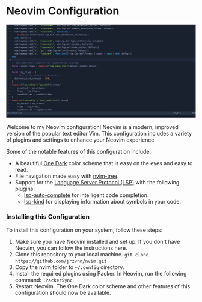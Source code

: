 # Neovim Configuration
![jrzvnn-nvim](./scrots/nvim.png)

Welcome to my Neovim configuration! Neovim is a modern, improved version of the popular text editor Vim. This configuration includes a variety of plugins and settings to enhance your Neovim experience.

Some of the notable features of this configuration include:
* A beautiful [One Dark](https://github.com/navarasu/onedark.nvim) color scheme that is easy on the eyes and easy to read.
* File navigation made easy with [nvim-tree](https://github.com/nvim-tree/nvim-tree.lua).
* Support for the [Language Server Protocol (LSP)](https://github.com/neovim/nvim-lspconfig) with the following plugins:
  * [lsp-auto-complete](https://github.com/neovim/nvim-lspconfig/wiki/Autocompletion) for intelligent code completion.
  * [lsp-kind](https://github.com/onsails/lspkind.nvim) for displaying information about symbols in your code.

### Installing this Configuration
To install this configuration on your system, follow these steps:

1. Make sure you have Neovim installed and set up. If you don't have Neovim, you can follow the instructions here.
2. Clone this repository to your local machine. 
```git clone https://github.com/jrzvnn/nvim.git```
3. Copy the nvim folder to `~/.config` directory. 
4. Install the required plugins using Packer. In Neovim, run the following command:
`:PackerSync`
5. Restart Neovim. The One Dark color scheme and other features of this configuration should now be available.